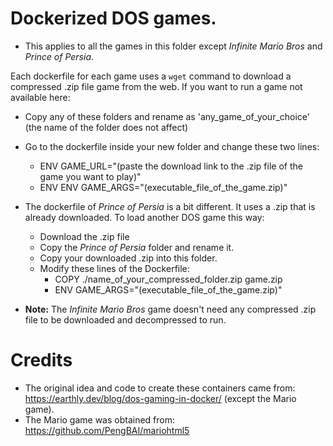 # Dockerized DOS games.
- This applies to all the games in this folder except _Infinite Mario Bros_ and _Prince of Persia_.

Each dockerfile for each game uses a `wget` command to download a compressed .zip file game from the web.
If you want to run a game not available here:
- Copy any of these folders and rename as 'any_game_of_your_choice' (the name of the folder does not affect)
- Go to the dockerfile inside your new folder and change these two lines:
	- ENV GAME_URL="(paste the download link to the .zip file of the game you want to play)"
	- ENV ENV GAME_ARGS=\"(executable_file_of_the_game.zip)\"

- The dockerfile of _Prince of Persia_ is a bit different. It uses a .zip that is already downloaded. To load another DOS game this way:
    - Download the .zip file
    - Copy the _Prince of Persia_ folder and rename it.
    - Copy your downloaded .zip into this folder.
    - Modify these lines of the Dockerfile:
        - COPY ./name_of_your_compressed_folder.zip game.zip
        - ENV GAME_ARGS=\"(executable_file_of_the_game.zip)\"

- **Note:** The _Infinite Mario Bros_ game doesn't need any compressed .zip file to be downloaded and decompressed to run.

# Credits
- The original idea and code to create these containers came from: https://earthly.dev/blog/dos-gaming-in-docker/ (except the Mario game).
- The Mario game was obtained from: https://github.com/PengBAI/mariohtml5
